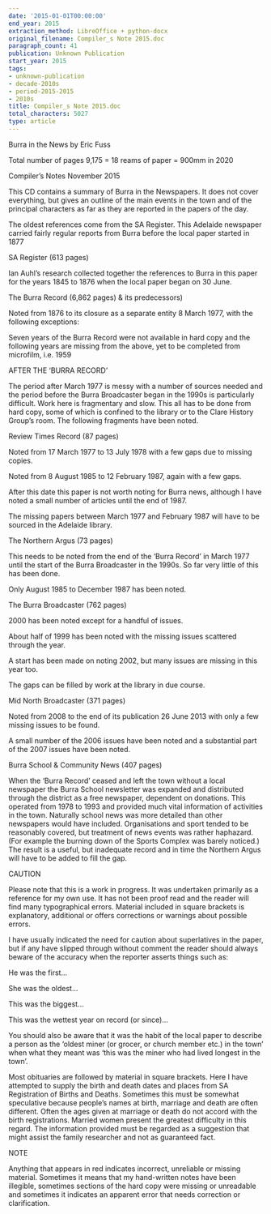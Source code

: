 ```yaml
---
date: '2015-01-01T00:00:00'
end_year: 2015
extraction_method: LibreOffice + python-docx
original_filename: Compiler_s Note 2015.doc
paragraph_count: 41
publication: Unknown Publication
start_year: 2015
tags:
- unknown-publication
- decade-2010s
- period-2015-2015
- 2010s
title: Compiler_s Note 2015.doc
total_characters: 5027
type: article
---
```


Burra in the News by Eric Fuss

Total number of pages 9,175 = 18 reams of paper = 900mm in 2020

Compiler’s Notes November 2015

This CD contains a summary of Burra in the Newspapers. It does not cover everything, but gives an outline of the main events in the town and of the principal characters as far as they are reported in the papers of the day.

The oldest references come from the SA Register. This Adelaide newspaper carried fairly regular reports from Burra before the local paper started in 1877

SA Register (613 pages)

Ian Auhl’s research collected together the references to Burra in this paper for the years 1845 to 1876 when the local paper began on 30 June.

The Burra Record (6,862 pages) & its predecessors)

Noted from 1876 to its closure as a separate entity 8 March 1977, with the following exceptions:

Seven years of the Burra Record were not available in hard copy and the following years are missing from the above, yet to be completed from microfilm, i.e. 1959

AFTER THE ‘BURRA RECORD’

The period after March 1977 is messy with a number of sources needed and the period before the Burra Broadcaster began in the 1990s is particularly difficult. Work here is fragmentary and slow. This all has to be done from hard copy, some of which is confined to the library or to the Clare History Group’s room. The following fragments have been noted.

Review Times Record (87 pages)

Noted from 17 March 1977 to 13 July 1978 with a few gaps due to missing copies.

Noted from 8 August 1985 to 12 February 1987, again with a few gaps.

After this date this paper is not worth noting for Burra news, although I have noted a small number of articles until the end of 1987.

The missing papers between March 1977 and February 1987 will have to be sourced in the Adelaide library.

The Northern Argus (73 pages)

This needs to be noted from the end of the ‘Burra Record’ in March 1977 until the start of the Burra Broadcaster in the 1990s. So far very little of this has been done.

Only August 1985 to December 1987 has been noted.

The Burra Broadcaster (762 pages)

2000 has been noted except for a handful of issues.

About half of 1999 has been noted with the missing issues scattered through the year.

A start has been made on noting 2002, but many issues are missing in this year too.

The gaps can be filled by work at the library in due course.

Mid North Broadcaster (371 pages)

Noted from 2008 to the end of its publication 26 June 2013 with only a few missing issues to be found.

A small number of the 2006 issues have been noted and a substantial part of the 2007 issues have been noted.

Burra School & Community News (407 pages)

When the ‘Burra Record’ ceased and left the town without a local newspaper the Burra School newsletter was expanded and distributed through the district as a free newspaper, dependent on donations. This operated from 1978 to 1993 and provided much vital information of activities in the town. Naturally school news was more detailed than other newspapers would have included. Organisations and sport tended to be reasonably covered, but treatment of news events was rather haphazard. (For example the burning down of the Sports Complex was barely noticed.) The result is a useful, but inadequate record and in time the Northern Argus will have to be added to fill the gap.

CAUTION

Please note that this is a work in progress. It was undertaken primarily as a reference for my own use. It has not been proof read and the reader will find many typographical errors. Material included in square brackets is explanatory, additional or offers corrections or warnings about possible errors.

I have usually indicated the need for caution about superlatives in the paper, but if any have slipped through without comment the reader should always beware of the accuracy when the reporter asserts things such as:

He was the first...

She was the oldest...

This was the biggest...

This was the wettest year on record (or since)...

You should also be aware that it was the habit of the local paper to describe a person as the ‘oldest miner (or grocer, or church member etc.) in the town’ when what they meant was ‘this was the miner who had lived longest in the town’.

Most obituaries are followed by material in square brackets. Here I have attempted to supply the birth and death dates and places from SA Registration of Births and Deaths. Sometimes this must be somewhat speculative because people’s names at birth, marriage and death are often different. Often the ages given at marriage or death do not accord with the birth registrations. Married women present the greatest difficulty in this regard. The information provided must be regarded as a suggestion that might assist the family researcher and not as guaranteed fact.

NOTE

Anything that appears in red indicates incorrect, unreliable or missing material. Sometimes it means that my hand-written notes have been illegible, sometimes sections of the hard copy were missing or unreadable and sometimes it indicates an apparent error that needs correction or clarification.
